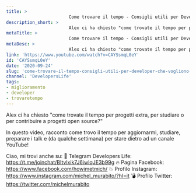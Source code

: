 ```yaml
---
title: > 
                        Come trovare il tempo - Consigli utili per Developer che vogliono imparare o migliorare!
description_short: > 
                        Alex ci ha chiesto "come trovate il tempo per progetti extra, per studiare o per contribuire a progetti open source?" In questo video ...
metaTitle: > 
                        Come trovare il tempo - Consigli utili per Developer che vogliono imparare o migliorare!
metaDesc: > 
                        Alex ci ha chiesto "come trovate il tempo per progetti extra, per studiare o per contribuire a progetti open source?" In questo video ...
link: 'https://www.youtube.com/watch?v=CAYSsmqL0eY'
id: 'CAYSsmqL0eY'
date: '2020-09-24'
slug: 'come-trovare-il-tempo-consigli-utili-per-developer-che-vogliono-imparare-o-migliorare'
channel: 'DevelopersLife'
tags: 
- miglioramento
- developer
- trovaretempo
---
```

Alex ci ha chiesto "come trovate il tempo per progetti extra, per studiare o per contribuire a progetti open source?"

In questo video, racconto come trovo il tempo per aggiornarmi, studiare, preparare i talk e (da qualche settimana) per stare dietro ad un canale YouTube!

Ciao, mi trovi anche su:
🧨 Telegram Developers Life: https://t.me/joinchat/BItvlxik7J6iwIqJE3b99g
🔥 Pagina Facebook: https://www.facebook.com/howimetmich/
💥 Profilo Instagram: https://www.instagram.com/michel_murabito/?hl=it
💣 Profilo Twitter: https://twitter.com/michelmurabito